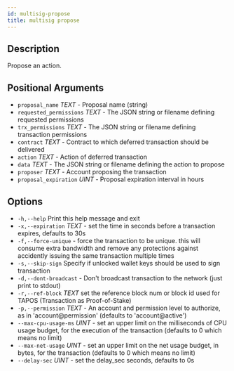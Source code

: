 ```yaml
---
id: multisig-propose
title: multisig propose
---
```



## Description

Propose an action.

## Positional Arguments

- `proposal_name` _TEXT_ - Proposal name (string)
- `requested_permissions` _TEXT_  - The JSON string or filename defining requested permissions
- `trx_permissions` _TEXT_ - The JSON string or filename defining transaction permissions
- `contract` _TEXT_ - Contract to which deferred transaction should be delivered
- `action` _TEXT_ - Action of deferred transaction
- `data` _TEXT_ - The JSON string or filename defining the action to propose
- `proposer` _TEXT_ - Account proposing the transaction
- `proposal_expiration` _UINT_ - Proposal expiration interval in hours

## Options

- `-h,--help` Print this help message and exit
- `-x,--expiration` _TEXT_ - set the time in seconds before a transaction expires, defaults to 30s
- `-f,--force-unique` - force the transaction to be unique. this will consume extra bandwidth and remove any protections against accidently issuing the same transaction multiple times
- `-s,--skip-sign` Specify if unlocked wallet keys should be used to sign transaction
- `-d,--dont-broadcast` - Don't broadcast transaction to the network (just print to stdout)
- `-r,--ref-block` _TEXT_         set the reference block num or block id used for TAPOS (Transaction as Proof-of-Stake)
- `-p,--permission`  _TEXT_ - An account and permission level to authorize, as in 'account@permission' (defaults to 'account@active')
- `--max-cpu-usage-ms` _UINT_ - set an upper limit on the milliseconds of CPU usage budget, for the execution of the transaction (defaults to 0 which means no limit)
- `--max-net-usage` _UINT_ - set an upper limit on the net usage budget, in bytes, for the transaction (defaults to 0 which means no limit)
- `--delay-sec` _UINT_ - set the delay_sec seconds, defaults to 0s
